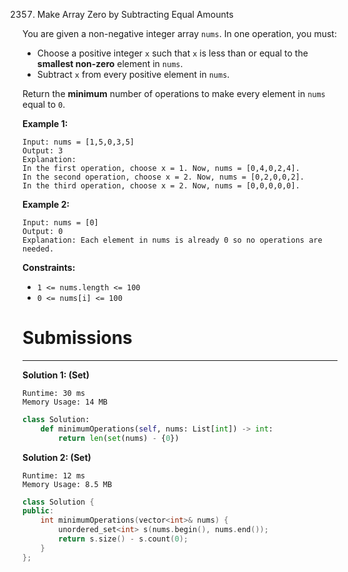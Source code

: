2357. Make Array Zero by Subtracting Equal Amounts

You are given a non-negative integer array `nums`. In one operation, you must:

* Choose a positive integer `x` such that `x` is less than or equal to the **smallest non-zero** element in `nums`.
* Subtract `x` from every positive element in `nums`.

Return the **minimum** number of operations to make every element in `nums` equal to `0`.

 

**Example 1:**
```
Input: nums = [1,5,0,3,5]
Output: 3
Explanation:
In the first operation, choose x = 1. Now, nums = [0,4,0,2,4].
In the second operation, choose x = 2. Now, nums = [0,2,0,0,2].
In the third operation, choose x = 2. Now, nums = [0,0,0,0,0].
```

**Example 2:**
```
Input: nums = [0]
Output: 0
Explanation: Each element in nums is already 0 so no operations are needed.
```

**Constraints:**

* `1 <= nums.length <= 100`
* `0 <= nums[i] <= 100`

# Submissions
---
**Solution 1: (Set)**
```
Runtime: 30 ms
Memory Usage: 14 MB
```
```python
class Solution:
    def minimumOperations(self, nums: List[int]) -> int:
        return len(set(nums) - {0})
```

**Solution 2: (Set)**
```
Runtime: 12 ms
Memory Usage: 8.5 MB
```
```c++
class Solution {
public:
    int minimumOperations(vector<int>& nums) {
        unordered_set<int> s(nums.begin(), nums.end());
        return s.size() - s.count(0);
    }
};
```
